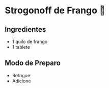 # Strogonoff de Frango :chicken:

## Ingredientes

- 1 quilo de frango
- 1 tablete

## Modo de Preparo

- Refogue
- Adicione



